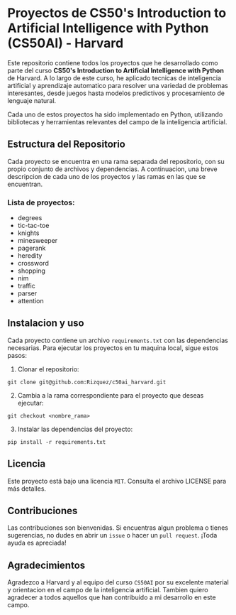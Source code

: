 # Proyectos de CS50's Introduction to Artificial Intelligence with Python (CS50AI) - Harvard

Este repositorio contiene todos los proyectos que he desarrollado como parte del curso __CS50's Introduction to Artificial Intelligence with Python__ de Harvard. A lo largo de este curso, he aplicado tecnicas de inteligencia artificial y aprendizaje automatico para resolver una variedad de problemas interesantes, desde juegos hasta modelos predictivos y procesamiento de lenguaje natural.

Cada uno de estos proyectos ha sido implementado en Python, utilizando bibliotecas y herramientas relevantes del campo de la inteligencia artificial.

## Estructura del Repositorio
Cada proyecto se encuentra en una rama separada del repositorio, con su propio conjunto de archivos y dependencias. A continuacion, una breve descripcion de cada uno de los proyectos y las ramas en las que se encuentran. 

### Lista de proyectos:
- degrees
- tic-tac-toe
- knights
- minesweeper
- pagerank
- heredity
- crossword
- shopping
- nim
- traffic
- parser
- attention

## Instalacion y uso
Cada proyecto contiene un archivo `requirements.txt` con las dependencias necesarias. Para ejecutar los proyectos en tu maquina local, sigue estos pasos:

1. Clonar el repositorio:
```
git clone git@github.com:Rizquez/c50ai_harvard.git

```
2. Cambia a la rama correspondiente para el proyecto que deseas ejecutar:
```
git checkout <nombre_rama>

```
3. Instalar las dependencias del proyecto:
```
pip install -r requirements.txt

```

## Licencia
Este proyecto está bajo una licencia `MIT`. Consulta el archivo LICENSE para más detalles.

## Contribuciones
Las contribuciones son bienvenidas. Si encuentras algun problema o tienes sugerencias, no dudes en abrir un `issue` o hacer un `pull request`. ¡Toda ayuda es apreciada!

## Agradecimientos
Agradezco a Harvard y al equipo del curso `CS50AI` por su excelente material y orientacion en el campo de la inteligencia artificial. Tambien quiero agradecer a todos aquellos que han contribuido a mi desarrollo en este campo.
